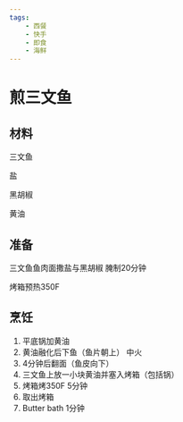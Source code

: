 ```yaml
---
tags:
    - 西餐
    - 快手
    - 即食
    - 海鲜
---
```

# 煎三文鱼

## 材料

三文鱼

盐

黑胡椒

黄油

## 准备

三文鱼鱼肉面撒盐与黑胡椒 腌制20分钟

烤箱预热350F

## 烹饪

1. 平底锅加黄油
2. 黄油融化后下鱼（鱼片朝上） 中火
3. 4分钟后翻面（鱼皮向下）
4. 三文鱼上放一小块黄油并塞入烤箱（包括锅）
5. 烤箱烤350F 5分钟
6. 取出烤箱
7. Butter bath 1分钟